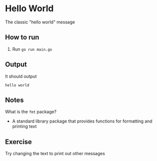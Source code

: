# Hello World

The classic "hello world" message

## How to run

1. Run `go run main.go`

## Output

It should output

```
hello world
```

## Notes

What is the `fmt` package?

- A standard library package that provides functions for formatting and printing text

## Exercise

Try changing the text to print out other messages
